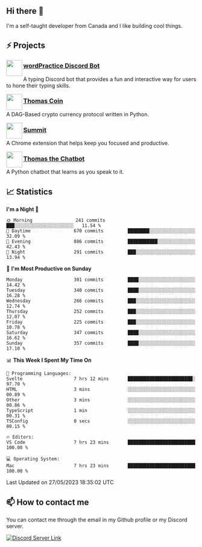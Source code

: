 <h2>Hi there 👋</h2>

<p>I'm a self-taught developer from Canada and I like building cool things.</p>

<h2>⚡ Projects</h2>

<img align="left" src="https://i.imgur.com/BIzs17V.png" width="42" height="42" />
<h3><a target="_blank" href="https://wordpractice.principle.sh/">wordPractice Discord Bot</a></h3>
<p>A typing Discord bot that provides a fun and interactive way for users to hone their typing skills.</p>

<img align="left" src="https://i.imgur.com/4FdQpgN.png" width="42" height="42" />
<h3><a href="https://github.com/principle105/thomas-coin">Thomas Coin</a></h3>
<p>A DAG-Based crypto currency protocol written in Python.</p>

<img align="left" src="https://i.imgur.com/Ly8Atho.png" width="42" height="42" />
<h3><a href="https://summit.sh/">Summit</a></h3>
<p>A Chrome extension that helps keep you focused and productive.</p>

<img align="left" src="https://i.imgur.com/hA9YF2s.png" width="42" height="42" />
<h3><a href="https://github.com/principle105/thomasthechatbot">Thomas the Chatbot</a></h3>
<p>A Python chatbot that learns as you speak to it.</p>

<h2>📈 Statistics</h2>

<!--START_SECTION:waka-->
**I'm a Night 🦉** 

```text
🌞 Morning                241 commits         ███░░░░░░░░░░░░░░░░░░░░░░   11.54 % 
🌆 Daytime                670 commits         ████████░░░░░░░░░░░░░░░░░   32.09 % 
🌃 Evening                886 commits         ███████████░░░░░░░░░░░░░░   42.43 % 
🌙 Night                  291 commits         ███░░░░░░░░░░░░░░░░░░░░░░   13.94 % 
```
📅 **I'm Most Productive on Sunday** 

```text
Monday                   301 commits         ████░░░░░░░░░░░░░░░░░░░░░   14.42 % 
Tuesday                  340 commits         ████░░░░░░░░░░░░░░░░░░░░░   16.28 % 
Wednesday                266 commits         ███░░░░░░░░░░░░░░░░░░░░░░   12.74 % 
Thursday                 252 commits         ███░░░░░░░░░░░░░░░░░░░░░░   12.07 % 
Friday                   225 commits         ███░░░░░░░░░░░░░░░░░░░░░░   10.78 % 
Saturday                 347 commits         ████░░░░░░░░░░░░░░░░░░░░░   16.62 % 
Sunday                   357 commits         ████░░░░░░░░░░░░░░░░░░░░░   17.10 % 
```


📊 **This Week I Spent My Time On** 

```text
💬 Programming Languages: 
Svelte                   7 hrs 12 mins       ████████████████████████░   97.70 % 
HTML                     3 mins              ░░░░░░░░░░░░░░░░░░░░░░░░░   00.89 % 
Other                    3 mins              ░░░░░░░░░░░░░░░░░░░░░░░░░   00.86 % 
TypeScript               1 min               ░░░░░░░░░░░░░░░░░░░░░░░░░   00.31 % 
TSConfig                 0 secs              ░░░░░░░░░░░░░░░░░░░░░░░░░   00.15 % 

🔥 Editors: 
VS Code                  7 hrs 23 mins       █████████████████████████   100.00 % 

💻 Operating System: 
Mac                      7 hrs 23 mins       █████████████████████████   100.00 % 
```


 Last Updated on 27/05/2023 18:35:02 UTC
<!--END_SECTION:waka-->

<h2>📫 How to contact me</h2>

You can contact me through the email in my Github profile or my Discord server.

[![Discord Server Link](https://dcbadge.vercel.app/api/server/DHnk46C)](https://discord.gg/DHnk46C)

